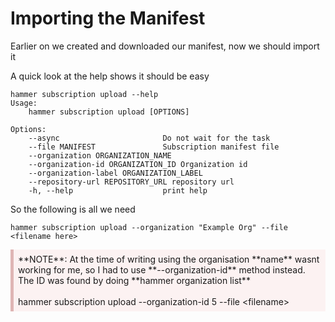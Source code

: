 <style>
div.warn {
    background-color: #fcf2f2;
    border-color: #dFb5b4;
    border-left: 5px solid #dfb5b4;
    padding: 0.5em;
    }
</style>

# Importing the Manifest

Earlier on we created and downloaded our manifest, now we should import it

A quick look at the help shows it should be easy

```
hammer subscription upload --help
Usage:
    hammer subscription upload [OPTIONS]

Options:
    --async                       Do not wait for the task
    --file MANIFEST               Subscription manifest file
    --organization ORGANIZATION_NAME
    --organization-id ORGANIZATION_ID Organization id
    --organization-label ORGANIZATION_LABEL
    --repository-url REPOSITORY_URL repository url
    -h, --help                    print help

```

So the following is all we need

```
hammer subscription upload --organization "Example Org" --file <filename here>
```

<div class=warn>**NOTE**: At the time of writing using the organisation **name** wasnt working for me, so I had to use **--organization-id** method instead. The ID was found by doing **hammer organization list**
<br/> <br/>
 hammer subscription upload --organization-id 5 --file &lt;filename&gt;
</div>

